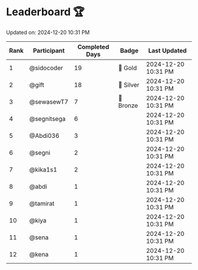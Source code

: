# Leaderboard 🏆

Updated on: 2024-12-20 10:31 PM

| Rank | Participant       | Completed Days | Badge      | Last Updated         |
|------|-------------------|----------------|------------|----------------------|
| 1    | @sidocoder        | 19             | 🏅 Gold     | 2024-12-20 10:31 PM |
| 2    | @gift             | 18             | 🥈 Silver   | 2024-12-20 10:31 PM |
| 3    | @sewasewT7        | 7              | 🥉 Bronze   | 2024-12-20 10:31 PM |
| 4    | @segnitsega       | 6              |            | 2024-12-20 10:31 PM |
| 5    | @Abdi036          | 3              |            | 2024-12-20 10:31 PM |
| 6    | @segni            | 2              |            | 2024-12-20 10:31 PM |
| 7    | @kika1s1          | 2              |            | 2024-12-20 10:31 PM |
| 8    | @abdi             | 1              |            | 2024-12-20 10:31 PM |
| 9    | @tamirat          | 1              |            | 2024-12-20 10:31 PM |
| 10   | @kiya             | 1              |            | 2024-12-20 10:31 PM |
| 11   | @sena             | 1              |            | 2024-12-20 10:31 PM |
| 12   | @kena             | 1              |            | 2024-12-20 10:31 PM |
